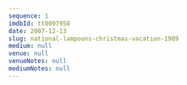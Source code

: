 ```yaml
---
sequence: 1
imdbId: tt0097958
date: 2007-12-13
slug: national-lampoons-christmas-vacation-1989
medium: null
venue: null
venueNotes: null
mediumNotes: null
---
```


